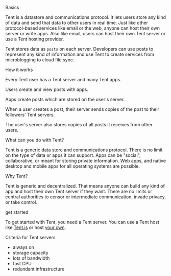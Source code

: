 Basics

  Tent is a datastore and communications protocol. It lets users store any kind of data and send that data to other users in real time. Just like other protocol-based services like email or the web, anyone can host their own server or write apps. Also like email, users can host their own Tent server or use a Tent hosting provider. 
  
  Tent stores data as `posts` on each server. Developers can use posts to represent any kind of information and use Tent to create services from microblogging to cloud file sync. 
  
How it works
  
  Every Tent user has a Tent server and many Tent apps. 

  Users create and view posts with apps. 

  Apps create posts which are stored on the user's server. 

  When a user creates a post, their server sends copies of the post to their followers' Tent servers.

  The user's server also stores copies of all posts it receives from other users.
  
What can you do with Tent?
  
  Tent is a generic data store and communications protocol. There is no limit on the type of data or apps it can support. Apps can be "social", collaborative, or meant for storing private information. Web apps, and native desktop and mobile apps for all operating systems are possible.

Why Tent?
  
  Tent is generic and decentralized. That means anyone can build any kind of app and host their own Tent server if they want. There are no limits or central authorities to censor or intermediate communication, invade privacy, or take control.
  
get started

  To get started with Tent, you need a Tent server. You can use a Tent host like [Tent.is](https://tent.is) or host [your own](https://github.com/tent/tentd-admin).
  
  Criteria for Tent servers

   - always on
   - storage capacity
   - lots of bandwidth
   - fast CPU
   - redundant infrastructure
  
